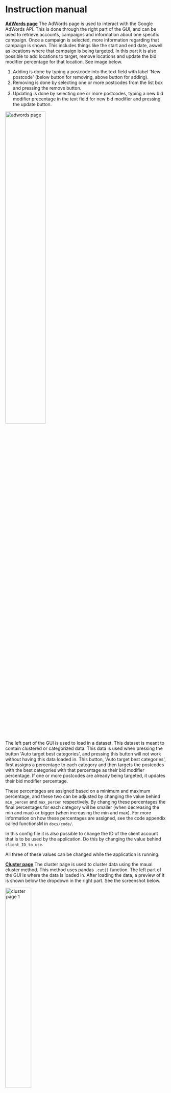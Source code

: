 # Instruction manual

<b><u>AdWords page</u></b>
The AdWords page is used to interact with the Google AdWords API. This is done through the right part of the GUI, and can be used to retrieve accounts, campaigns and information about one specific campaign. Once a campaign is selected, more information regarding that campaign is shown. This includes things like the start and end date, aswell as locations where that campaign is being targeted. In this part it is also possible to add locations to target, remove locations and update the bid modifier percentage for that location. See image below.
1. Adding is done by typing a postcode into the text field with label 'New postcode' (below button for removing, above button for adding).
2. Removing is done by selecting one or more postcodes from the list box and pressing the remove button.
3. Updating is done by selecting one or more postcodes, typing a new bid modifier precentage in the text field for new bid modifier and pressing the update button.

<img src='images/adwords1.png' width=50% title='adwords page' alt='adwords page'/>

The left part of the GUI is used to load in a dataset. This dataset is meant to contain clustered or categorized data. This data is used when pressing the button 'Auto target best categories', and pressing this button will not work without having this data loaded in.
This button, 'Auto target best categories', first assigns a percentage to each category and then targets the postcodes with the best categories with that percentage as their bid modifier percentage. If one or more postcodes are already being targeted, it updates their bid modifier percentage.

These percentages are assigned based on a minimum and maximum percentage, and these two can be adjusted by changing the value behind `min_percen` and `max_percen` respectively. By changing these percentages the final percentages for each category will be smaller (when decreasing the min and max) or bigger (when increasing the min and max).
For more information on how these percentages are assigned, see the code appendix called functionsM in `docs/code/`.

In this config file it is also possible to change the ID of the client account that is to be used by the application. Do this by changing the value behind `client_ID_to_use`.

All three of these values can be changed while the application is running.

<b><u>Cluster page</u></b>
The cluster page is used to cluster data using the maual cluster method. This method uses pandas `.cut()` function.
The left part of the GUI is where the data is loaded in. After loading the data, a preview of it is shown below the dropdown in the right part. See the screenshot below.

<img src='images/cluster 3.png' width=40% title='cluster page 1' alt='cluster page 1'/>

The clustering is done by selecting a column to cluster on from the list box, typing the number of clusters that are wanted, typing the labels for each category and pressing the button 'Cluster manually'. The labels go in the order bad to best, and the number of labels has to match the number of clusters, pressing the button will not work otherwise.
Pressing the cluster button ads two extra columns to the dataframe. These columns contain the cluster/category label, and the numeric representation of that label.

<b><u>Data loading and cleaning page</u></b>
This page is used to clean the data that is loaded in. The cleaning supports the following operations:
* Dropping columns
* Dropping empty columns only
* Copying and dropping
* Filling empty columns
* Stringifying a column
* Renaming a columns name
* Removing of whitespaces
* Shorten postcode.


For most of these functions it is a matter of selecting one or more columns, and pressing the button. A few functions, copying and dropping, filling empty columns and renaming require a little more.
<img src='images/copy and drop.png' width=40% title='copy and drop' alt='copy and drop'/> <img src='images/filling.png' width=23% title='filling empty columns' alt='filling empty columns'/> <img src='images/renaming.png' width=30% title='renaming' alt='renaming'/>
Copying and dropping requires the user to select columns that are to be copied, select the ones that are to be dropped, type the name for the file containing the copied columns and pressing the button. See the first screenshot above.

Filling empty columns requires the user to selecct the columns that are empty and are to be filled, type the value those columns are to be filled with and pressing the button. See the middle screenshot above.

Renaming only requires the user to select one column and type the new name of that column. See the last screenshot above.

<b><u>Data manipulation page</u></b>
The data manipulation page is used to perform operations that don't belong in the cleaning page. Supported operations are:
* Extracting potential conversions
* Encoding a column
* Calculating percentages

All these function only require the user to select one or more columns and to press the button.
For more information regarding how these functions work, please refer to the data manipulation part of the `functionsM.md/pdf` file.

<b><u>Data merging page</u></b>
This page is used to merge two datasets together. This is done by loading two datasets (Left part of screenshot below), selecting one column from both listboxes and pressing the button.

<img src='images/merging 1.png' width=50% title='merging' alt='merging'/>
<hr>
For more information regarding the inner workings of the functions, see the documentation files.

* The files `api_calls.md` and `api_functions.md` contain the documentation for the modules inside the packages with the same name.
* The file `functionsM.md` contains the documentation for the modules inside the package with the same name.
* The file `pages.md` contains a reference to the functions in the modules inside the package with the same name.
